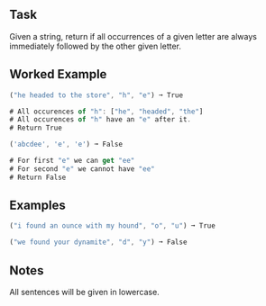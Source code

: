 ## Task
Given a string, return if all occurrences of a given letter are always immediately followed by the other given letter.

## Worked Example

```javascript
("he headed to the store", "h", "e") ➞ True

# All occurences of "h": ["he", "headed", "the"]
# All occurences of "h" have an "e" after it.
# Return True

('abcdee', 'e', 'e') ➞ False

# For first "e" we can get "ee"
# For second "e" we cannot have "ee"
# Return False
```

## Examples

```javascript
("i found an ounce with my hound", "o", "u") ➞ True

("we found your dynamite", "d", "y") ➞ False
```

## Notes
All sentences will be given in lowercase.